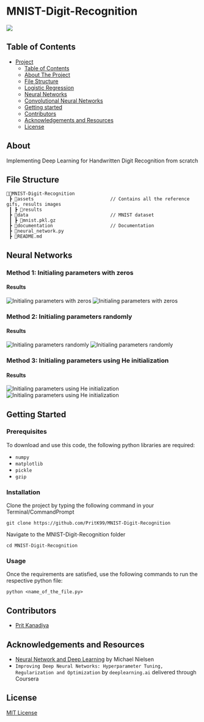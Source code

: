 # MNIST-Digit-Recognition

<img src = "assets/MNIST.png">

## Table of Contents

- [Project](#MNIST-Digit-Recognition)
  - [Table of Contents](#table-of-contents)
  - [About The Project](#about-the-project)
  - [File Structure](#file-structure)
  - [Logistic Regression](Logistic-Regression)
  - [Neural Networks](Neural-Networks)
  - [Convolutional Neural Networks](Convolutional-Neural-Networks)
  - [Getting started](#Getting-Started)
  - [Contributors](#contributors)
  - [Acknowledgements and Resources](#acknowledgements-and-references)
  - [License](#license)

## About

Implementing Deep Learning for Handwritten Digit Recognition from scratch

## File Structure

```
👨‍💻MNIST-Digit-Recognition
 ┣ 📂assets                            // Contains all the reference gifs, results images
 ┃ ┣ 📂results
 ┣ 📂data                              // MNIST dataset
 ┃ ┣ 📄mnist.pkl.gz
 ┣ 📂documentation                     // Documentation
 ┣ 📄neural_network.py
 ┣ 📄README.md

```
## Neural Networks

### Method 1: Initialing parameters with zeros

#### Results
<img src="assets/results/NN1.1.png" alt="Initialing parameters with zeros">
<img src="assets/results/NN1.2.png" alt="Initialing parameters with zeros">

### Method 2: Initialing parameters randomly

#### Results
<img src="assets/results/NN2.1.png" alt="Initialing parameters randomly">
<img src="assets/results/NN2.2.png" alt="Initialing parameters randomly">

### Method 3: Initialing parameters using He initialization

#### Results
<img src="assets/results/NN3.1.png" alt="Initialing parameters using He initialization">
<img src="assets/results/NN3.2.png" alt="Initialing parameters using He initialization">

## Getting Started

### Prerequisites
To download and use this code, the following python libraries are required:

* ```numpy```
* ```matplotlib```
* ```pickle```
* ```gzip```

### Installation

Clone the project by typing the following command in your Terminal/CommandPrompt

```
git clone https://github.com/PritK99/MNIST-Digit-Recognition
```
Navigate to the MNIST-Digit-Recognition folder

```
cd MNIST-Digit-Recognition
```

### Usage

Once the requirements are satisfied, use the following commands to run the respective python file:

```
python <name_of_the_file.py>
```


## Contributors

* [Prit Kanadiya](https://github.com/PritK99)

## Acknowledgements and Resources

* <a href = "http://neuralnetworksanddeeplearning.com/index.html" >Neural Network and Deep Learning</a> by Michael Nielsen
* ```Improving Deep Neural Networks: Hyperparameter Tuning, Regularization and Optimization``` by ```deeplearning.ai``` delivered through Coursera

## License
[MIT License](https://opensource.org/licenses/MIT)